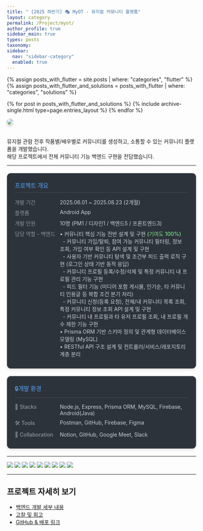 ```yaml
---
title: " [2025 하반기] 🎭 MyOT - 뮤지컬 커뮤니티 플랫폼"
layout: category
permalink: /Project/myot/
author_profile: true
sidebar_main: true
types: posts
taxonomy:
sidebar:
  nav: "sidebar-category"
  enabled: true
---
```


{% assign posts_with_flutter = site.posts | where: "categories", "flutter" %}
{% assign posts_with_flutter_and_solutions = posts_with_flutter | where: "categories", "solutions" %}

{% for post in posts_with_flutter_and_solutions %}
  {% include archive-single.html type=page.entries_layout %}
{% endfor %}


<img src="/_pages/Project/myot/image/MyOT.png" style="border-radius: 12px; box-shadow: 0 4px 6px rgba(0,0,0,0.2); margin-bottom: 20px;" />

뮤지컬 관람 전후 작품별/배우별로 커뮤니티를 생성하고, 소통할 수 있는 커뮤니티 플랫폼을 개발했습니다.  
해당 프로젝트에서 전체 커뮤니티 기능 백엔드 구현을 전담했습니다.

---

<style>
.info-container {
  margin: 20px 0;
  padding: 20px;
  background: #2d333b;
  border-radius: 10px;
  border: 1px solid #444c56;
  box-shadow: 0 4px 6px rgba(0, 0, 0, 0.1);
}

.info-title {
  font-size: 1.1em;
  color: #58a6ff;
  margin-bottom: 15px;
  border-bottom: 1px solid #444c56;
  padding-bottom: 8px;
}

.info-row {
  display: flex;
  margin: 8px 0;
  align-items: flex-start;
}

.info-label {
  min-width: 120px;
  color: #8b949e;
  font-weight: 500;
}

.info-value {
  color: #c9d1d9;
  flex: 1;
}

.highlight {
  color: #7ee787;
  font-weight: 500;
}
</style>

<div class="info-container">
  <div class="info-title">프로젝트 개요</div>
  <div class="info-row">
    <span class="info-label">개발 기간</span>
    <span class="info-value">2025.06.01 ~ 2025.08.23 (2개월)</span>
  </div>
  <div class="info-row">
    <span class="info-label">플랫폼</span>
    <span class="info-value">Android App</span>
  </div>
  <div class="info-row">
    <span class="info-label">개발 인원</span>
    <span class="info-value">10명 (PM1 / 디자인1 / 백엔드5 / 프론트엔드3)</span>
  </div>
  <div class="info-row">
  <span class="info-label">담당 역할 - 백엔드</span>
  <span class="info-value">
    • 커뮤니티 핵심 기능 전반 설계 및 구현 <span class="highlight">(기여도 100%)</span><br>
    &nbsp;&nbsp;- 커뮤니티 가입/탈퇴, 참여 가능 커뮤니티 필터링, 정보 조회, 가입 여부 확인 등 API 설계 및 구현<br>
    &nbsp;&nbsp;- 사용자 기반 커뮤니티 탐색 및 조건부 피드 출력 로직 구현 (로그인 상태 기반 동적 응답)<br>
    &nbsp;&nbsp;- 커뮤니티 프로필 등록/수정/삭제 및 특정 커뮤니티 내 프로필 관리 기능 구현<br>
    &nbsp;&nbsp;- 피드 필터 기능 (미디어 포함 게시물, 인기순, 타 커뮤니티 인용글 등 복합 조건 분기 처리)<br>
    &nbsp;&nbsp;- 커뮤니티 신청(등록 요청), 전체/내 커뮤니티 목록 조회, 특정 커뮤니티 정보 조회 API 설계 및 구현<br>
    &nbsp;&nbsp;- 커뮤니티 내 프로필과 타 유저 프로필 조회, 내 프로필 개수 제한 기능 구현<br>
    • Prisma ORM 기반 스키마 정의 및 관계형 데이터베이스 모델링 (MySQL)<br>
    • RESTful API 구조 설계 및 컨트롤러/서비스/레포지토리 계층 분리<br>
  </span>
</div>
</div>

<div class="info-container">
  <div class="info-title">🔒개발 환경</div>
  <div class="info-row">
    <span class="info-label">🚀 Stacks</span>
    <span class="info-value">Node.js, Express, Prisma ORM, MySQL, Firebase, Android(Java)</span>
  </div>
  <div class="info-row">
    <span class="info-label">🛠 Tools</span>
    <span class="info-value">Postman, GitHub, Firebase, Figma</span>
  </div>
  <div class="info-row">
    <span class="info-label">👥 Collaboration</span>
    <span class="info-value">Notion, GitHub, Google Meet, Slack</span>
  </div>
</div>

---

<img src="https://raw.githubusercontent.com/park-hoyeon/park-hoyeon.github.io/master/_pages/Project/myot/image/스크린샷 2025-08-24 172917.png"> 
<img src="https://raw.githubusercontent.com/park-hoyeon/park-hoyeon.github.io/master/_pages/Project/myot/image/스크린샷 2025-08-24 172932.png"> 
<img src="https://raw.githubusercontent.com/park-hoyeon/park-hoyeon.github.io/master/_pages/Project/myot/image/스크린샷 2025-08-24 172944.png"> 
<img src="https://raw.githubusercontent.com/park-hoyeon/park-hoyeon.github.io/master/_pages/Project/myot/image/스크린샷 2025-08-24 172954.png"> 
<img src="https://raw.githubusercontent.com/park-hoyeon/park-hoyeon.github.io/master/_pages/Project/myot/image/스크린샷 2025-08-24 173005.png"> 
<img src="https://raw.githubusercontent.com/park-hoyeon/park-hoyeon.github.io/master/_pages/Project/myot/image/스크린샷 2025-08-24 173014.png"> 
<img src="https://raw.githubusercontent.com/park-hoyeon/park-hoyeon.github.io/master/_pages/Project/myot/image/스크린샷 2025-08-24 173025.png"> 
<img src="https://raw.githubusercontent.com/park-hoyeon/park-hoyeon.github.io/master/_pages/Project/myot/image/스크린샷 2025-08-24 173034.png"> 
<img src="https://raw.githubusercontent.com/park-hoyeon/park-hoyeon.github.io/master/_pages/Project/myot/image/스크린샷 2025-08-24 173043.png">  

---

## 프로젝트 자세히 보기

-  [백엔드 개발 세부 내용](/project-musical/backend-details)
-  [고찰 및 회고](/project-musical/reflection/)
-  [GitHub & 배포 링크](https://github.com/MyOT25/Backend)
